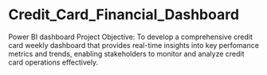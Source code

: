 # Credit_Card_Financial_Dashboard
Power BI dashboard
Project Objective: To develop a comprehensive credit card weekly dashboard that provides real-time insights into key perfomance metrics and trends, enabling stakeholders to monitor and analyze credit card operations effectively.
